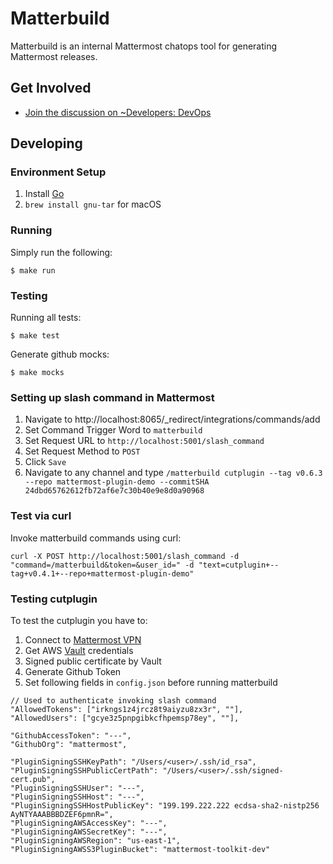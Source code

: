 # Matterbuild

Matterbuild is an internal Mattermost chatops tool for generating Mattermost releases.

## Get Involved

- [Join the discussion on ~Developers: DevOps](https://community.mattermost.com/core/channels/build)

## Developing

### Environment Setup

1. Install [Go](https://golang.org/doc/install)
2. `brew install gnu-tar` for macOS

### Running

Simply run the following:

```
$ make run
```

### Testing

Running all tests:

```
$ make test
```

Generate github mocks:

```
$ make mocks
```

### Setting up slash command in Mattermost

1. Navigate to http://localhost:8065/_redirect/integrations/commands/add
2. Set Command Trigger Word to `matterbuild`
3. Set Request URL to `http://localhost:5001/slash_command`
4. Set Request Method to `POST`
5. Click `Save`
6. Navigate to any channel and type `/matterbuild cutplugin --tag v0.6.3 --repo mattermost-plugin-demo --commitSHA 24dbd65762612fb72af6e7c30b40e9e8d0a90968`

### Test via curl

Invoke matterbuild commands using curl:

```
curl -X POST http://localhost:5001/slash_command -d "command=/matterbuild&token=&user_id=" -d "text=cutplugin+--tag+v0.4.1+--repo+mattermost-plugin-demo" 
```

### Testing cutplugin

To test the cutplugin you have to:
1. Connect to [Mattermost VPN](https://developers.mattermost.com/internal/infrastructure/vpn/)
2. Get AWS [Vault](https://developers.mattermost.com/internal/infrastructure/vault/) credentials
3. Signed public certificate by Vault
4. Generate Github Token
5. Set following fields in `config.json` before running matterbuild
```
// Used to authenticate invoking slash command
"AllowedTokens": ["irkngs1z4jrcz8t9aiyzu8zx3r", ""],
"AllowedUsers": ["gcye3z5pnpgibkcfhpemsp78ey", ""],

"GithubAccessToken": "---",
"GithubOrg": "mattermost",

"PluginSigningSSHKeyPath": "/Users/<user>/.ssh/id_rsa",
"PluginSigningSSHPublicCertPath": "/Users/<user>/.ssh/signed-cert.pub",
"PluginSigningSSHUser": "---",
"PluginSigningSSHHost": "---",
"PluginSigningSSHHostPublicKey": "199.199.222.222 ecdsa-sha2-nistp256 AyNTYAAABBBDZEF6pmnR=",
"PluginSigningAWSAccessKey": "---",
"PluginSigningAWSSecretKey": "---",
"PluginSigningAWSRegion": "us-east-1",
"PluginSigningAWSS3PluginBucket": "mattermost-toolkit-dev"
```

